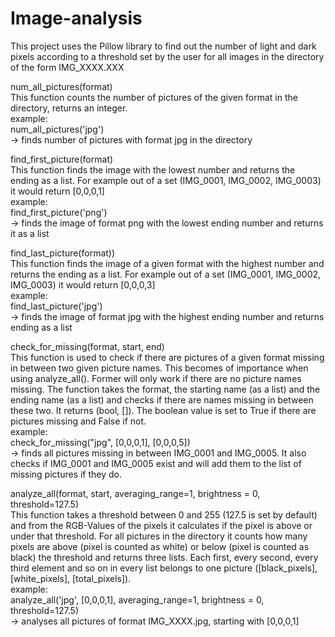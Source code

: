 # Image-analysis
This project uses the Pillow library to find out the number of light and dark pixels according to a threshold set by the user for all images in the directory of the form IMG_XXXX.XXX <br />

num_all_pictures(format) <br />
This function counts the number of pictures of the given format in the directory, returns an integer.<br />
example:<br /> 
num_all_pictures('jpg') <br />
-> finds number of pictures with format jpg in the directory<br />

find_first_picture(format)<br />
This function finds the image with the lowest number and returns the ending as a list. For example out of a set (IMG_0001, IMG_0002, IMG_0003) it would return [0,0,0,1]<br />
example:<br /> 
find_first_picture('png') <br /> 
-> finds the image of format png with the lowest ending number and returns it as a list<br />

find_last_picture(format))<br />
This function finds the image of a given format with the highest number and returns the ending as a list. For example out of a set (IMG_0001, IMG_0002, IMG_0003) it would return [0,0,0,3]<br />
example: <br />
find_last_picture('jpg') <br />
->  finds the image of format jpg with the highest ending number and returns ending as a list<br />

check_for_missing(format, start, end)<br />
This function is used to check if there are pictures of a given format missing in between two given picture names. This becomes of importance when using analyze_all().
Former will only work if there are no picture names missing. The function takes the format, the starting name (as a list) and the ending name (as a list) and checks if there are names missing in between these two. It returns (bool, []). The boolean value is set to True if there are pictures missing and False if not. <br />
example: <br />
check_for_missing("jpg", [0,0,0,1], [0,0,0,5]) <br />
-> finds all pictures missing in between IMG_0001 and IMG_0005. It also checks if IMG_0001 and IMG_0005 exist and will add them to the list of missing pictures if they do.<br />

analyze_all(format, start, averaging_range=1, brightness = 0, threshold=127.5)<br />
This function takes a threshold between 0 and 255 (127.5 is set by default) and from the RGB-Values of the pixels it calculates if the pixel is above or under that threshold. For all pictures in the directory it counts how many pixels are above (pixel is counted as white) or below (pixel is counted as black) the threshold and returns three lists. Each first, every second, every third element and so on in every list belongs to one picture ([black_pixels], [white_pixels], [total_pixels]).<br />
example:<br />
analyze_all('jpg', [0,0,0,1], averaging_range=1, brightness = 0, threshold=127.5) 
<br />-> analyses all pictures of format IMG_XXXX.jpg, starting with [0,0,0,1]
